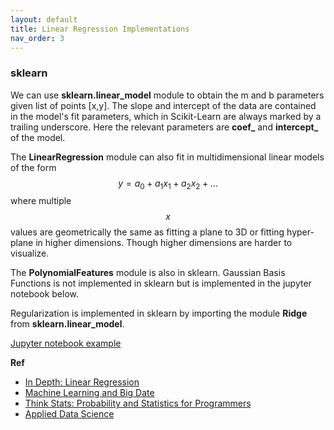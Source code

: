 ```yaml
---
layout: default
title: Linear Regression Implementations
nav_order: 3
---
```


### sklearn
We can use **sklearn.linear_model** module to obtain the m and b parameters given list of points [x,y].  The slope and intercept of the data are contained in the model's fit parameters, which in Scikit-Learn are always marked by a trailing underscore. Here the relevant parameters are **coef_** and **intercept_** of the model. 

The **LinearRegression** module can also fit in multidimensional linear models of the form $$y=a_0+a_1x_1+a_2x_2+...$$ where multiple $$x$$  values are geometrically the same as fitting a plane to 3D or fitting hyper-plane in higher dimensions.  Though higher dimensions are harder to visualize.

The **PolynomialFeatures** module is also in sklearn. Gaussian Basis Functions is not implemented in sklearn but is implemented in the jupyter notebook below.

Regularization is implemented in sklearn by importing the module **Ridge** from **sklearn.linear_model**.

[Jupyter notebook example](https://jakevdp.github.io/PythonDataScienceHandbook/05.06-linear-regression.html)

**Ref**
- [In Depth: Linear Regression](https://jakevdp.github.io/PythonDataScienceHandbook/05.06-linear-regression.html)
- [Machine Learning and Big Date](http://www.kareemalkaseer.com/books/ml/linear-regression-intro)
- [Think Stats: Probability and Statistics for Programmers](http://greenteapress.com/thinkstats/thinkstats.pdf)
- [Applied Data Science](https://columbia-applied-data-science.github.io/appdatasci.pdf)